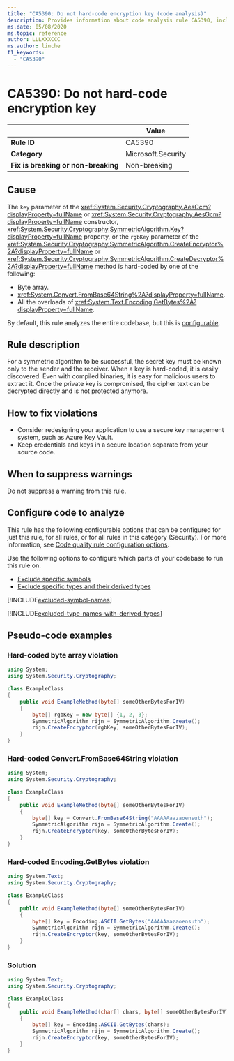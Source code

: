 ```yaml
---
title: "CA5390: Do not hard-code encryption key (code analysis)"
description: Provides information about code analysis rule CA5390, including causes, how to fix violations, and when to suppress it.
ms.date: 05/08/2020
ms.topic: reference
author: LLLXXXCCC
ms.author: linche
f1_keywords:
  - "CA5390"
---
```

# CA5390: Do not hard-code encryption key

| | Value |
|-|-|
| **Rule ID** |CA5390|
| **Category** |Microsoft.Security|
| **Fix is breaking or non-breaking** |Non-breaking|

## Cause

The `key` parameter of the <xref:System.Security.Cryptography.AesCcm?displayProperty=fullName> or <xref:System.Security.Cryptography.AesGcm?displayProperty=fullName> constructor, <xref:System.Security.Cryptography.SymmetricAlgorithm.Key?displayProperty=fullName> property, or the `rgbKey` parameter of the <xref:System.Security.Cryptography.SymmetricAlgorithm.CreateEncryptor%2A?displayProperty=fullName> or <xref:System.Security.Cryptography.SymmetricAlgorithm.CreateDecryptor%2A?displayProperty=fullName> method is hard-coded by one of the following:

- Byte array.
- <xref:System.Convert.FromBase64String%2A?displayProperty=fullName>.
- All the overloads of <xref:System.Text.Encoding.GetBytes%2A?displayProperty=fullName>.

By default, this rule analyzes the entire codebase, but this is [configurable](#configure-code-to-analyze).

## Rule description

For a symmetric algorithm to be successful, the secret key must be known only to the sender and the receiver. When a key is hard-coded, it is easily discovered. Even with compiled binaries, it is easy for malicious users to extract it. Once the private key is compromised, the cipher text can be decrypted directly and is not protected anymore.

## How to fix violations

- Consider redesigning your application to use a secure key management system, such as Azure Key Vault.
- Keep credentials and keys in a secure location separate from your source code.

## When to suppress warnings

Do not suppress a warning from this rule.

## Configure code to analyze

This rule has the following configurable options that can be configured for just this rule, for all rules, or for all rules in this category (Security). For more information, see [Code quality rule configuration options](../code-quality-rule-options.md).

Use the following options to configure which parts of your codebase to run this rule on.

- [Exclude specific symbols](#exclude-specific-symbols)
- [Exclude specific types and their derived types](#exclude-specific-types-and-their-derived-types)

[!INCLUDE[excluded-symbol-names](~/includes/code-analysis/excluded-symbol-names.md)]

[!INCLUDE[excluded-type-names-with-derived-types](~/includes/code-analysis/excluded-type-names-with-derived-types.md)]

## Pseudo-code examples

### Hard-coded byte array violation

```csharp
using System;
using System.Security.Cryptography;

class ExampleClass
{
    public void ExampleMethod(byte[] someOtherBytesForIV)
    {
        byte[] rgbKey = new byte[] {1, 2, 3};
        SymmetricAlgorithm rijn = SymmetricAlgorithm.Create();
        rijn.CreateEncryptor(rgbKey, someOtherBytesForIV);
    }
}
```

### Hard-coded Convert.FromBase64String violation

```csharp
using System;
using System.Security.Cryptography;

class ExampleClass
{
    public void ExampleMethod(byte[] someOtherBytesForIV)
    {
        byte[] key = Convert.FromBase64String("AAAAAaazaoensuth");
        SymmetricAlgorithm rijn = SymmetricAlgorithm.Create();
        rijn.CreateEncryptor(key, someOtherBytesForIV);
    }
}
```

### Hard-coded Encoding.GetBytes violation

```csharp
using System.Text;
using System.Security.Cryptography;

class ExampleClass
{
    public void ExampleMethod(byte[] someOtherBytesForIV)
    {
        byte[] key = Encoding.ASCII.GetBytes("AAAAAaazaoensuth");
        SymmetricAlgorithm rijn = SymmetricAlgorithm.Create();
        rijn.CreateEncryptor(key, someOtherBytesForIV);
    }
}
```

### Solution

```csharp
using System.Text;
using System.Security.Cryptography;

class ExampleClass
{
    public void ExampleMethod(char[] chars, byte[] someOtherBytesForIV)
    {
        byte[] key = Encoding.ASCII.GetBytes(chars);
        SymmetricAlgorithm rijn = SymmetricAlgorithm.Create();
        rijn.CreateEncryptor(key, someOtherBytesForIV);
    }
}
```
